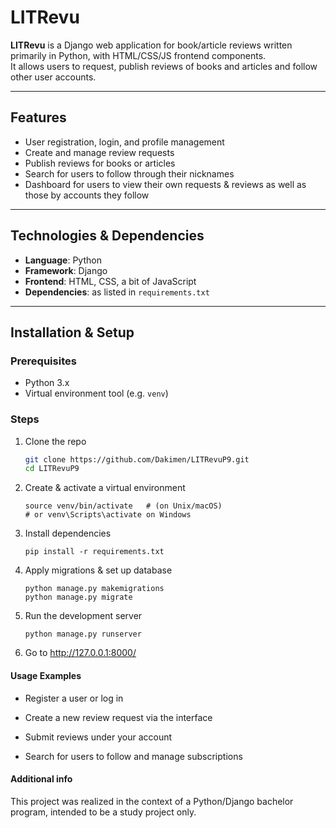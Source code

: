 # LITRevu

**LITRevu** is a Django web application for book/article reviews written primarily in Python, with HTML/CSS/JS frontend components.  
It allows users to request, publish reviews of books and articles and follow other user accounts.

---

## Features

- User registration, login, and profile management
- Create and manage review requests
- Publish reviews for books or articles
- Search for users to follow through their nicknames
- Dashboard for users to view their own requests & reviews as well as those by accounts they follow

---

## Technologies & Dependencies

- **Language**: Python
- **Framework**: Django
- **Frontend**: HTML, CSS, a bit of JavaScript
- **Dependencies**: as listed in `requirements.txt`

---

## Installation & Setup

### Prerequisites

- Python 3.x
- Virtual environment tool (e.g. `venv`)

### Steps

1. Clone the repo

   ```bash
   git clone https://github.com/Dakimen/LITRevuP9.git
   cd LITRevuP9
   ```

2. Create & activate a virtual environment
   ```python3 -m venv venv
   source venv/bin/activate   # (on Unix/macOS)
   # or venv\Scripts\activate on Windows
   ```
3. Install dependencies
   ```
   pip install -r requirements.txt
   ```
4. Apply migrations & set up database
   ```
   python manage.py makemigrations
   python manage.py migrate
   ```
5. Run the development server
   ```
   python manage.py runserver
   ```
6. Go to http://127.0.0.1:8000/

#### Usage Examples

- Register a user or log in

- Create a new review request via the interface

- Submit reviews under your account

- Search for users to follow and manage subscriptions

#### Additional info

This project was realized in the context of a Python/Django bachelor program, intended to be a study project only.

